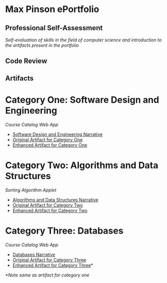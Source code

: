 # Max Pinson ePortfolio

## Professional Self-Assessment
*Self-evaluation of skills in the field of computer science and introduction to the artifacts present in the portfolio*

## Code Review

## Artifacts

# Category One: Software Design and Engineering
*Course Catalog Web App*
- [Software Design and Engineering Narrative]()
- [Original Artifact for Category One]()
- [Enhanced Artifact for Category One](./Course-Catalog)

# Category Two: Algorithms and Data Structures
*Sorting Algorithm Applet*
- [Algorithms and Data Structures Narrative]()
- [Original Artifact for Category Two]()
- [Enhanced Artifact for Category Two](./Sorting-Algorithms)

# Category Three: Databases
*Course Catalog Web App*
- [Databases Narrative]()
- [Original Artifact for Category Three]()
- [Enhanced Artifact for Category Three](./Course-Catalog)*
  
_*Note same as artifact for category one_


